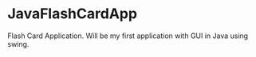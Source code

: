 # JavaFlashCardApp
Flash Card Application. Will be my first application with GUI in Java using swing.
